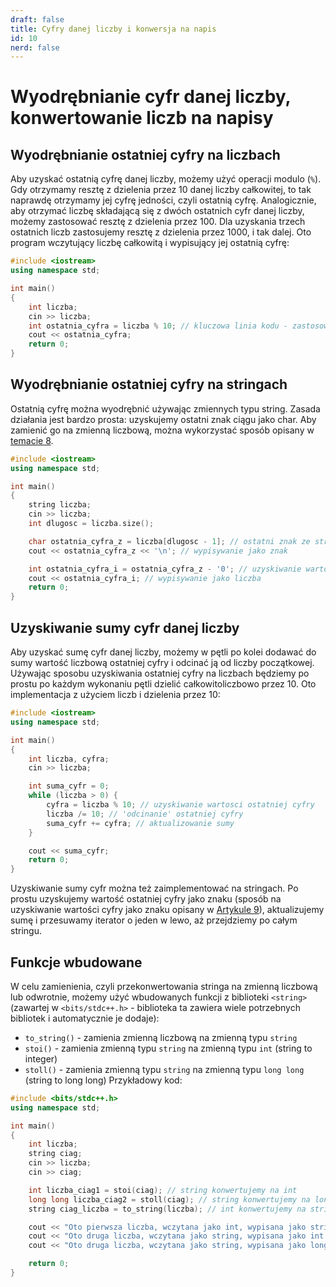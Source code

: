 ```yaml
---
draft: false
title: Cyfry danej liczby i konwersja na napis
id: 10
nerd: false
---
```

# Wyodrębnianie cyfr danej liczby, konwertowanie liczb na napisy
## Wyodrębnianie ostatniej cyfry na liczbach
Aby uzyskać ostatnią cyfrę danej liczby, możemy użyć operacji modulo (`%`). Gdy otrzymamy resztę z dzielenia przez 10 danej liczby całkowitej, to tak naprawdę otrzymamy jej cyfrę jedności, czyli ostatnią cyfrę. Analogicznie, aby otrzymać liczbę składającą się z dwóch ostatnich cyfr danej liczby, możemy zastosować resztę z dzielenia przez 100. Dla uzyskania trzech ostatnich liczb zastosujemy resztę z dzielenia przez 1000, i tak dalej.
Oto program wczytujący liczbę całkowitą i wypisujący jej ostatnią cyfrę:
```cpp
#include <iostream>
using namespace std;

int main()
{
    int liczba;
    cin >> liczba;
    int ostatnia_cyfra = liczba % 10; // kluczowa linia kodu - zastosowanie reszty z dzielenia przez 10
    cout << ostatnia_cyfra;
    return 0;
}
```
## Wyodrębnianie ostatniej cyfry na stringach
Ostatnią cyfrę można wyodrębnić używając zmiennych typu string. Zasada działania jest bardzo prosta: uzyskujemy ostatni znak ciągu jako char. Aby zamienić go na zmienną liczbową, można wykorzystać sposób opisany w [temacie 8](https://dawkawody.github.io/Informejtycy/articles/8-ascii/).
```cpp
#include <iostream>
using namespace std;

int main()
{
    string liczba;
    cin >> liczba;
    int dlugosc = liczba.size();

    char ostatnia_cyfra_z = liczba[dlugosc - 1]; // ostatni znak ze stringa
    cout << ostatnia_cyfra_z << '\n'; // wypisywanie jako znak

    int ostatnia_cyfra_i = ostatnia_cyfra_z - '0'; // uzyskiwanie wartosci liczbowej uzywajac sposobu z tematu 9
    cout << ostatnia_cyfra_i; // wypisywanie jako liczba
    return 0;
}

```
## Uzyskiwanie sumy cyfr danej liczby
Aby uzyskać sumę cyfr danej liczby, możemy w pętli po kolei dodawać do sumy wartość liczbową ostatniej cyfry i odcinać ją od liczby początkowej. Używając sposobu uzyskiwania ostatniej cyfry na liczbach będziemy po prostu po każdym wykonaniu pętli dzielić całkowitoliczbowo przez 10.
Oto implementacja z użyciem liczb i dzielenia przez 10:
```cpp
#include <iostream>
using namespace std;

int main()
{
    int liczba, cyfra;
    cin >> liczba;

    int suma_cyfr = 0;
    while (liczba > 0) {
        cyfra = liczba % 10; // uzyskiwanie wartosci ostatniej cyfry
        liczba /= 10; // 'odcinanie' ostatniej cyfry
        suma_cyfr += cyfra; // aktualizowanie sumy
    }

    cout << suma_cyfr;
    return 0;
}

```
Uzyskiwanie sumy cyfr można też zaimplementować na stringach. Po prostu uzyskujemy wartość ostatniej cyfry jako znaku (sposób na uzyskiwanie wartości cyfry jako znaku opisany w  [Artykule 9](https://dawkawody.github.io/Informejtycy/articles/9-ascii/)), aktualizujemy sumę i przesuwamy iterator o jeden w lewo, aż przejdziemy po całym stringu.
## Funkcje wbudowane
W celu zamienienia, czyli przekonwertowania stringa na zmienną liczbową lub odwrotnie, możemy użyć wbudowanych funkcji z biblioteki `<string>`(zawartej w `<bits/stdc++.h>` - biblioteka ta zawiera wiele potrzebnych bibliotek i automatycznie je dodaje):
- `to_string()` - zamienia zmienną liczbową na zmienną typu `string`
- `stoi()` - zamienia zmienną typu `string` na zmienną typu `int` (string to integer)
- `stoll()` - zamienia zmienną typu `string` na zmienną typu `long long` (string to long long)
Przykładowy kod:
```cpp
#include <bits/stdc++.h>
using namespace std;

int main()
{
    int liczba;
    string ciag;
    cin >> liczba;
    cin >> ciag;

    int liczba_ciag1 = stoi(ciag); // string konwertujemy na int
    long long liczba_ciag2 = stoll(ciag); // string konwertujemy na long long
    string ciag_liczba = to_string(liczba); // int konwertujemy na string

    cout << "Oto pierwsza liczba, wczytana jako int, wypisana jako string: " << ciag_liczba << '\n';
    cout << "Oto druga liczba, wczytana jako string, wypisana jako int: " << liczba_ciag1 << '\n';
    cout << "Oto druga liczba, wczytana jako string, wypisana jako long long: " << liczba_ciag2;

    return 0;
}
```
